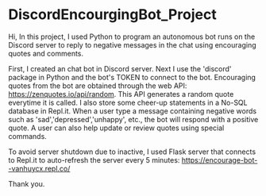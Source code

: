 # DiscordEncourgingBot_Project
Hi,
In this project, I used Python to program an autonomous bot runs on the Discord server to reply to negative messages in the chat using encouraging quotes and comments.

First, I created an chat bot in Discord server. Next I use the 'discord' package in Python and the bot's TOKEN to connect to the bot. 
Encouraging quotes from the bot are obtained through the web API: https://zenquotes.io/api/random. This API generates a random quote everytime it is called.
I also store some cheer-up statements in a No-SQL database in Repl.it.
When a user type a message containing negative words such as 'sad','depressed','unhappy', etc., the bot will respond with a positive quote. 
A user can also help update or review quotes using special commands.

To avoid server shutdown due to inactive, I used Flask server that connects to Repl.it to auto-refresh the server every 5 minutes: https://encourage-bot--vanhuycx.repl.co/

Thank you.

